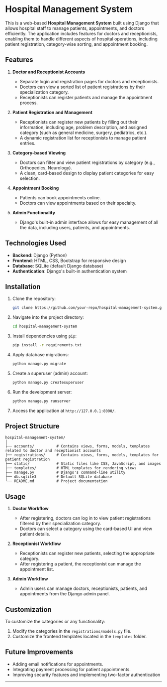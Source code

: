 

# Hospital Management System

This is a web-based **Hospital Management System** built using Django that allows hospital staff to manage patients, appointments, and doctors efficiently. The application includes features for doctors and receptionists, enabling them to handle different aspects of hospital operations, including patient registration, category-wise sorting, and appointment booking.

## Features

1. **Doctor and Receptionist Accounts**
   - Separate login and registration pages for doctors and receptionists.
   - Doctors can view a sorted list of patient registrations by their specialization category.
   - Receptionists can register patients and manage the appointment process.

2. **Patient Registration and Management**
   - Receptionists can register new patients by filling out their information, including age, problem description, and assigned category (such as general medicine, surgery, pediatrics, etc.).
   - A dynamic registration list for receptionists to manage patient entries.

3. **Category-based Viewing**
   - Doctors can filter and view patient registrations by category (e.g., Orthopedics, Neurology).
   - A clean, card-based design to display patient categories for easy selection.

4. **Appointment Booking**
   - Patients can book appointments online.
   - Doctors can view appointments based on their specialty.

5. **Admin Functionality**
   - Django's built-in admin interface allows for easy management of all the data, including users, patients, and appointments.

## Technologies Used

- **Backend**: Django (Python)
- **Frontend**: HTML, CSS, Bootstrap for responsive design
- **Database**: SQLite (default Django database)
- **Authentication**: Django's built-in authentication system

## Installation

1. Clone the repository:
   ```bash
   git clone https://github.com/your-repo/hospital-management-system.git
   ```

2. Navigate into the project directory:
   ```bash
   cd hospital-management-system
   ```

3. Install dependencies using `pip`:
   ```bash
   pip install -r requirements.txt
   ```

4. Apply database migrations:
   ```bash
   python manage.py migrate
   ```

5. Create a superuser (admin) account:
   ```bash
   python manage.py createsuperuser
   ```

6. Run the development server:
   ```bash
   python manage.py runserver
   ```

7. Access the application at `http://127.0.0.1:8000/`.

## Project Structure

```
hospital-management-system/
│
├── accounts/          # Contains views, forms, models, templates related to doctor and receptionist accounts
├── registrations/     # Contains views, forms, models, templates for patient registration
├── static/            # Static files like CSS, JavaScript, and images
├── templates/         # HTML templates for rendering views
├── manage.py          # Django's command-line utility
├── db.sqlite3         # Default SQLite database
└── README.md          # Project documentation
```

## Usage

1. **Doctor Workflow**
   - After registering, doctors can log in to view patient registrations filtered by their specialization category.
   - Doctors can select a category using the card-based UI and view patient details.
   
2. **Receptionist Workflow**
   - Receptionists can register new patients, selecting the appropriate category.
   - After registering a patient, the receptionist can manage the appointment list.

3. **Admin Workflow**
   - Admin users can manage doctors, receptionists, patients, and appointments from the Django admin panel.

## Customization

To customize the categories or any functionality:

1. Modify the categories in the `registrations/models.py` file.
2. Customize the frontend templates located in the `templates` folder.

## Future Improvements

- Adding email notifications for appointments.
- Integrating payment processing for patient appointments.
- Improving security features and implementing two-factor authentication

---
